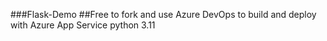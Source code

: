 ###Flask-Demo
##Free to fork and use Azure DevOps to build and deploy with Azure App Service python 3.11
